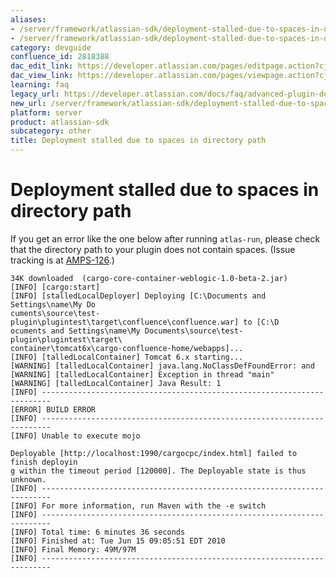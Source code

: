 ```yaml
---
aliases:
- /server/framework/atlassian-sdk/deployment-stalled-due-to-spaces-in-directory-path-2818388.html
- /server/framework/atlassian-sdk/deployment-stalled-due-to-spaces-in-directory-path-2818388.md
category: devguide
confluence_id: 2818388
dac_edit_link: https://developer.atlassian.com/pages/editpage.action?cjm=wozere&pageId=2818388
dac_view_link: https://developer.atlassian.com/pages/viewpage.action?cjm=wozere&pageId=2818388
learning: faq
legacy_url: https://developer.atlassian.com/docs/faq/advanced-plugin-development-faq/deployment-stalled-due-to-spaces-in-directory-path
new_url: /server/framework/atlassian-sdk/deployment-stalled-due-to-spaces-in-directory-path
platform: server
product: atlassian-sdk
subcategory: other
title: Deployment stalled due to spaces in directory path
---
```

# Deployment stalled due to spaces in directory path

If you get an error like the one below after running `atlas-run`, please check that the directory path to your plugin does not contain spaces. (Issue tracking is at <a href="https://studio.atlassian.com/browse/AMPS-126" class="external-link">AMPS-126</a>.)

    34K downloaded  (cargo-core-container-weblogic-1.0-beta-2.jar)
    [INFO] [cargo:start]
    [INFO] [stalledLocalDeployer] Deploying [C:\Documents and Settings\name\My Do
    cuments\source\test-plugin\plugintest\target\confluence\confluence.war] to [C:\D
    ocuments and Settings\name\My Documents\source\test-plugin\plugintest\target\
    container\tomcat6x\cargo-confluence-home/webapps]...
    [INFO] [talledLocalContainer] Tomcat 6.x starting...
    [WARNING] [talledLocalContainer] java.lang.NoClassDefFoundError: and
    [WARNING] [talledLocalContainer] Exception in thread "main"
    [WARNING] [talledLocalContainer] Java Result: 1
    [INFO] ------------------------------------------------------------------------
    [ERROR] BUILD ERROR
    [INFO] ------------------------------------------------------------------------
    [INFO] Unable to execute mojo

    Deployable [http://localhost:1990/cargocpc/index.html] failed to finish deployin
    g within the timeout period [120000]. The Deployable state is thus unknown.
    [INFO] ------------------------------------------------------------------------
    [INFO] For more information, run Maven with the -e switch
    [INFO] ------------------------------------------------------------------------
    [INFO] Total time: 6 minutes 36 seconds
    [INFO] Finished at: Tue Jun 15 09:05:51 EDT 2010
    [INFO] Final Memory: 49M/97M
    [INFO] ------------------------------------------------------------------------



























































